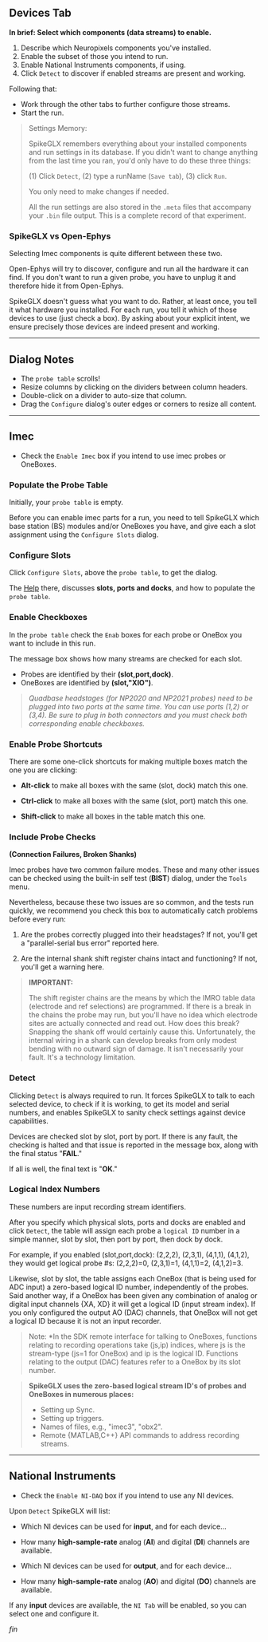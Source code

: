 ## Devices Tab

**In brief: Select which components (data streams) to enable.**

1. Describe which Neuropixels components you've installed.
2. Enable the subset of those you intend to run.
3. Enable National Instruments components, if using.
4. Click `Detect` to discover if enabled streams are present and working.

Following that:

* Work through the other tabs to further configure those streams.
* Start the run.

>Settings Memory:
>
>SpikeGLX remembers everything about your installed components and
run settings in its database. If you didn't want to change anything
from the last time you ran, you'd only have to do these three things:
>
>(1) Click `Detect`, (2) type a runName (`Save tab`), (3) click `Run`.
>
>You only need to make changes if needed.
>
>All the run settings are also stored in the `.meta` files that accompany
your `.bin` file output. This is a complete record of that experiment.

### SpikeGLX vs Open-Ephys

Selecting Imec components is quite different between these two.

Open-Ephys will try to discover, configure and run all the hardware it
can find. If you don't want to run a given probe, you have to unplug it
and therefore hide it from Open-Ephys.

SpikeGLX doesn't guess what you want to do. Rather, at least once, you tell
it what hardware you installed. For each run, you tell it which of those
devices to use (just check a box). By asking about your explicit
intent, we ensure precisely those devices are indeed present and working.

--------

## Dialog Notes

* The `probe table` scrolls!
* Resize columns by clicking on the dividers between column headers.
* Double-click on a divider to auto-size that column.
* Drag the `Configure` dialog's outer edges or corners to resize all content.

--------

## Imec

* Check the `Enable Imec` box if you intend to use imec probes or OneBoxes.

### Populate the Probe Table

Initially, your `probe table` is empty.

Before you can enable imec parts for a run, you need to tell SpikeGLX
which base station (BS) modules and/or OneBoxes you have, and give each
a slot assignment using the `Configure Slots` dialog.

### Configure Slots

Click `Configure Slots`, above the `probe table`, to get the dialog.

The [Help](Slot_Help.html) there, discusses **slots, ports and docks**, and
how to populate the `probe table`.

### Enable Checkboxes

In the `probe table` check the `Enab` boxes for each probe or OneBox you
want to include in this run.

The message box shows how many streams are checked for each slot.

* Probes are identified by their **(slot,port,dock)**.
* OneBoxes are identified by **(slot,"XIO")**.

>*Quadbase headstages (for NP2020 and NP2021 probes) need to be plugged
into two ports at the same time. You can use ports (1,2) or (3,4). Be sure
to plug in both connectors and you must check both corresponding enable
checkboxes.*

### Enable Probe Shortcuts

There are some one-click shortcuts for making multiple boxes match the
one you are clicking:

* **Alt-click** to make all boxes with the same (slot, dock) match this one.

* **Ctrl-click** to make all boxes with the same (slot, port) match this one.

* **Shift-click** to make all boxes in the table match this one.

### Include Probe Checks

**(Connection Failures, Broken Shanks)**

Imec probes have two common failure modes. These and many other issues
can be checked using the built-in self test (**BIST**) dialog, under the
`Tools` menu.

Nevertheless, because these two issues are so common, and the tests run
quickly, we recommend you check this box to automatically catch problems
before every run:

1. Are the probes correctly plugged into their headstages? If not, you'll
get a "parallel-serial bus error" reported here.

2. Are the internal shank shift register chains intact and functioning? If
not, you'll get a warning here.

>**IMPORTANT:**
>
>The shift register chains are the means by which the IMRO table data
(electrode and ref selections) are programmed. If there is a break in the
chains the probe may run, but you'll have no idea which electrode sites are
actually connected and read out. How does this break? Snapping the shank
off would certainly cause this. Unfortunately, the internal wiring in a
shank can develop breaks from only modest bending with no outward sign
of damage. It isn't necessarily your fault. It's a technology limitation.

### Detect

Clicking `Detect` is always required to run. It forces SpikeGLX to talk
to each selected device, to check if it is working, to get its model and
serial numbers, and enables SpikeGLX to sanity check settings against device
capabilities.

Devices are checked slot by slot, port by port. If there is any fault,
the checking is halted and that issue is reported in the message box,
along with the final status "**FAIL**."

If all is well, the final text is "**OK**."

### Logical Index Numbers

These numbers are input recording stream identifiers.

After you specify which physical slots, ports and docks are enabled and
click `Detect`, the table will assign each probe a `logical ID` number
in a simple manner, slot by slot, then port by port, then dock by dock.

For example, if you enabled (slot,port,dock): (2,2,2), (2,3,1), (4,1,1),
(4,1,2), they would get logical probe #s: (2,2,2)=0, (2,3,1)=1, (4,1,1)=2,
(4,1,2)=3.

Likewise, slot by slot, the table assigns each OneBox (that is being used
for ADC input) a zero-based logical ID number, independently of the probes.
Said another way, if a OneBox has been given any combination of analog or
digital input channels {XA, XD} it will get a logical ID (input stream index).
If you only configured the output AO (DAC) channels, that OneBox will not
get a logical ID because it is not an input recorder.

>Note: *In the SDK remote interface for talking to OneBoxes, functions
relating to recording operations take (js,ip) indices, where js is the
stream-type (js=1 for OneBox) and ip is the logical ID. Functions relating
to the output (DAC) features refer to a OneBox by its slot number.

>**SpikeGLX uses the zero-based logical stream ID's of probes and OneBoxes
in numerous places:**
>
>* Setting up Sync.
>* Setting up triggers.
>* Names of files, e.g., "imec3", "obx2".
>* Remote {MATLAB,C++} API commands to address recording streams.

--------

## National Instruments

* Check the `Enable NI-DAQ` box if you intend to use any NI devices.

Upon `Detect` SpikeGLX will list:

- Which NI devices can be used for **input**, and for each device...
- How many **high-sample-rate** analog (**AI**) and digital (**DI**) channels
are available.

- Which NI devices can be used for **output**, and for each device...
- How many **high-sample-rate** analog (**AO**) and digital (**DO**) channels
are available.

If any **input** devices are available, the `NI Tab` will be enabled, so you
can select one and configure it.


_fin_

